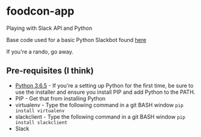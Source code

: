 # foodcon-app
Playing with Slack API and Python

Base code used for a basic Python Slackbot found [here](https://www.fullstackpython.com/blog/build-first-slack-bot-python.html)

If you're a rando, go away.

## Pre-requisites (I think)

* [Python 3.6.5](https://www.python.org/downloads/release/python-365/) - If you're a setting up Python for the first time, be sure to use the installer and ensure you install PIP and add Python to the PATH.
* PIP - Get that from installing Python
* virtualenv - Type the following command in a git BASH window `pip install virtualenv`
* slackclient - Type the following command in a git BASH window `pip install slackclient`
* Slack
